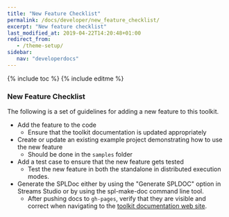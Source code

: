 ```yaml
---
title: "New Feature Checklist"
permalink: /docs/developer/new_feature_checklist/
excerpt: "New feature checklist"
last_modified_at: 2019-04-22T14:20:48+01:00
redirect_from:
   - /theme-setup/
sidebar:
   nav: "developerdocs"
---
```

{% include toc %}
{% include editme %}

### New Feature Checklist 

The following is a set of guidelines for adding a new feature to this toolkit.

* Add the feature to the code
  * Ensure that the toolkit documentation is updated appropriately
* Create or update an existing example project demonstrating how to use the new feature
  * Should be done in the `samples` folder
* Add a test case to ensure that the new feature gets tested 
  * Test the new feature in both the standalone in distributed execution modes.
* Generate the SPLDoc either by using the "Generate SPLDOC" option in Streams Studio or by using the spl-make-doc command line tool.
  * After pushing docs to `gh-pages`, verify that they are visible and correct when navigating to
  the [toolkit documentation web site](https://ibmstreams.github.io/streamsx.crossdc-failover/).
